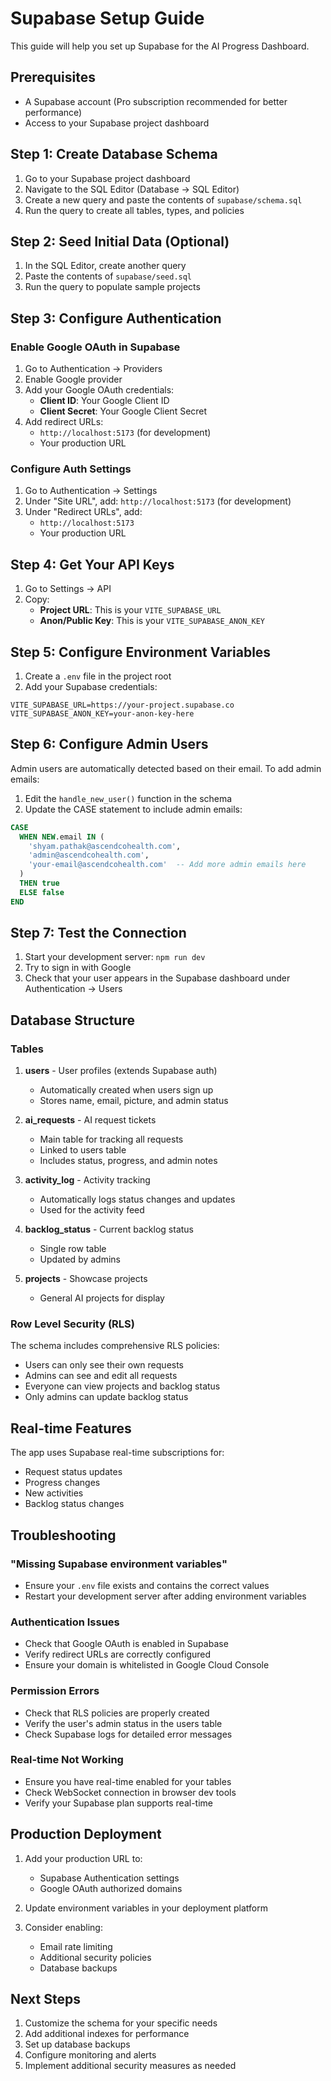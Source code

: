 # Supabase Setup Guide

This guide will help you set up Supabase for the AI Progress Dashboard.

## Prerequisites

- A Supabase account (Pro subscription recommended for better performance)
- Access to your Supabase project dashboard

## Step 1: Create Database Schema

1. Go to your Supabase project dashboard
2. Navigate to the SQL Editor (Database → SQL Editor)
3. Create a new query and paste the contents of `supabase/schema.sql`
4. Run the query to create all tables, types, and policies

## Step 2: Seed Initial Data (Optional)

1. In the SQL Editor, create another query
2. Paste the contents of `supabase/seed.sql`
3. Run the query to populate sample projects

## Step 3: Configure Authentication

### Enable Google OAuth in Supabase

1. Go to Authentication → Providers
2. Enable Google provider
3. Add your Google OAuth credentials:
   - **Client ID**: Your Google Client ID
   - **Client Secret**: Your Google Client Secret
4. Add redirect URLs:
   - `http://localhost:5173` (for development)
   - Your production URL

### Configure Auth Settings

1. Go to Authentication → Settings
2. Under "Site URL", add: `http://localhost:5173` (for development)
3. Under "Redirect URLs", add:
   - `http://localhost:5173`
   - Your production URL

## Step 4: Get Your API Keys

1. Go to Settings → API
2. Copy:
   - **Project URL**: This is your `VITE_SUPABASE_URL`
   - **Anon/Public Key**: This is your `VITE_SUPABASE_ANON_KEY`

## Step 5: Configure Environment Variables

1. Create a `.env` file in the project root
2. Add your Supabase credentials:

```env
VITE_SUPABASE_URL=https://your-project.supabase.co
VITE_SUPABASE_ANON_KEY=your-anon-key-here
```

## Step 6: Configure Admin Users

Admin users are automatically detected based on their email. To add admin emails:

1. Edit the `handle_new_user()` function in the schema
2. Update the CASE statement to include admin emails:

```sql
CASE 
  WHEN NEW.email IN (
    'shyam.pathak@ascendcohealth.com', 
    'admin@ascendcohealth.com',
    'your-email@ascendcohealth.com'  -- Add more admin emails here
  ) 
  THEN true 
  ELSE false 
END
```

## Step 7: Test the Connection

1. Start your development server: `npm run dev`
2. Try to sign in with Google
3. Check that your user appears in the Supabase dashboard under Authentication → Users

## Database Structure

### Tables

1. **users** - User profiles (extends Supabase auth)
   - Automatically created when users sign up
   - Stores name, email, picture, and admin status

2. **ai_requests** - AI request tickets
   - Main table for tracking all requests
   - Linked to users table
   - Includes status, progress, and admin notes

3. **activity_log** - Activity tracking
   - Automatically logs status changes and updates
   - Used for the activity feed

4. **backlog_status** - Current backlog status
   - Single row table
   - Updated by admins

5. **projects** - Showcase projects
   - General AI projects for display

### Row Level Security (RLS)

The schema includes comprehensive RLS policies:
- Users can only see their own requests
- Admins can see and edit all requests
- Everyone can view projects and backlog status
- Only admins can update backlog status

## Real-time Features

The app uses Supabase real-time subscriptions for:
- Request status updates
- Progress changes
- New activities
- Backlog status changes

## Troubleshooting

### "Missing Supabase environment variables"
- Ensure your `.env` file exists and contains the correct values
- Restart your development server after adding environment variables

### Authentication Issues
- Check that Google OAuth is enabled in Supabase
- Verify redirect URLs are correctly configured
- Ensure your domain is whitelisted in Google Cloud Console

### Permission Errors
- Check that RLS policies are properly created
- Verify the user's admin status in the users table
- Check Supabase logs for detailed error messages

### Real-time Not Working
- Ensure you have real-time enabled for your tables
- Check WebSocket connection in browser dev tools
- Verify your Supabase plan supports real-time

## Production Deployment

1. Add your production URL to:
   - Supabase Authentication settings
   - Google OAuth authorized domains
   
2. Update environment variables in your deployment platform

3. Consider enabling:
   - Email rate limiting
   - Additional security policies
   - Database backups

## Next Steps

1. Customize the schema for your specific needs
2. Add additional indexes for performance
3. Set up database backups
4. Configure monitoring and alerts
5. Implement additional security measures as needed